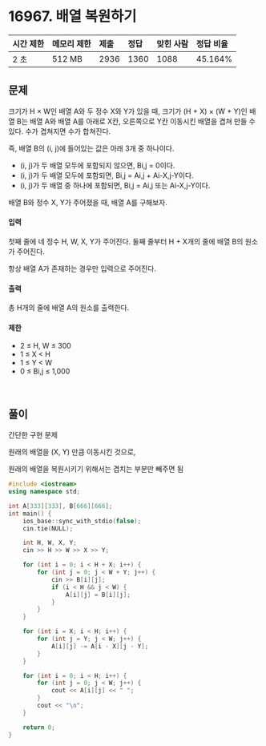 # 16967. 배열 복원하기

| 시간 제한 | 메모리 제한 | 제출 | 정답 | 맞힌 사람 | 정답 비율 |
| :-------- | :---------- | :--- | :--- | :-------- | :-------- |
| 2 초      | 512 MB      | 2936 | 1360 | 1088      | 45.164%   |

## 문제

크기가 H × W인 배열 A와 두 정수 X와 Y가 있을 때, 크기가 (H + X) × (W + Y)인 배열 B는 배열 A와 배열 A를 아래로 X칸, 오른쪽으로 Y칸 이동시킨 배열을 겹쳐 만들 수 있다. 수가 겹쳐지면 수가 합쳐진다.

즉, 배열 B의 (i, j)에 들어있는 값은 아래 3개 중 하나이다.

- (i, j)가 두 배열 모두에 포함되지 않으면, Bi,j = 0이다.
- (i, j)가 두 배열 모두에 포함되면, Bi,j = Ai,j + Ai-X,j-Y이다.
- (i, j)가 두 배열 중 하나에 포함되면, Bi,j = Ai,j 또는 Ai-X,j-Y이다.

배열 B와 정수 X, Y가 주어졌을 때, 배열 A를 구해보자.

#### 입력

첫째 줄에 네 정수 H, W, X, Y가 주어진다. 둘째 줄부터 H + X개의 줄에 배열 B의 원소가 주어진다.

항상 배열 A가 존재하는 경우만 입력으로 주어진다.

#### 출력

총 H개의 줄에 배열 A의 원소를 출력한다.

#### 제한

- 2 ≤ H, W ≤ 300
- 1 ≤ X < H
- 1 ≤ Y < W
- 0 ≤ Bi,j ≤ 1,000

<br/>

## 풀이

간단한 구현 문제

원래의 배열을 (X, Y) 만큼 이동시킨 것으로,

원래의 배열을 복원시키기 위해서는 겹치는 부분만 빼주면 됨

```c++
#include <iostream>
using namespace std;

int A[333][333], B[666][666];
int main() {
	ios_base::sync_with_stdio(false);
	cin.tie(NULL);

	int H, W, X, Y;
	cin >> H >> W >> X >> Y;

	for (int i = 0; i < H + X; i++) {
		for (int j = 0; j < W + Y; j++) {
			cin >> B[i][j];
			if (i < H && j < W) {
				A[i][j] = B[i][j];
			}
		}
	}

	for (int i = X; i < H; i++) {
		for (int j = Y; j < W; j++) {
			A[i][j] -= A[i - X][j - Y];
		}
	}

	for (int i = 0; i < H; i++) {
		for (int j = 0; j < W; j++) {
			cout << A[i][j] << " ";
		}
		cout << "\n";
	}

	return 0;
}
```
